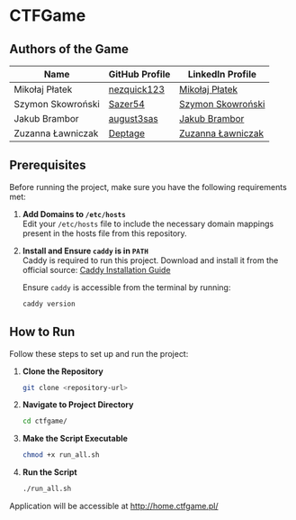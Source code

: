 # CTFGame

## Authors of the Game

| Name               | GitHub Profile                          | LinkedIn Profile                                                                 |
|--------------------|-----------------------------------------|----------------------------------------------------------------------------------|
| Mikołaj Płatek     | [nezquick123](https://github.com/nezquick123) | [Mikołaj Płatek](https://www.linkedin.com/in/miko%C5%82aj-p%C5%82atek-34663523b/) |
| Szymon Skowroński  | [Sazer54](https://github.com/Sazer54)         | [Szymon Skowroński](https://www.linkedin.com/in/szymon-skowro%C5%84ski-704baa26a/)|
| Jakub Brambor      | [august3sas](https://github.com/august3sas)   | [Jakub Brambor](https://www.linkedin.com/in/jakub-brambor-66a7b8295/)            |
| Zuzanna Ławniczak  | [Deptage](https://github.com/Deptage)         | [Zuzanna Ławniczak](https://www.linkedin.com/in/zuzanna-lawniczak/)               |


## Prerequisites

Before running the project, make sure you have the following requirements met:

1. **Add Domains to `/etc/hosts`**  
   Edit your `/etc/hosts` file to include the necessary domain mappings present in the hosts file from this repository.
    

2. **Install and Ensure `caddy` is in `PATH`**  
   Caddy is required to run this project. Download and install it from the official source:
   [Caddy Installation Guide](https://caddyserver.com/docs/install)

   Ensure `caddy` is accessible from the terminal by running:
   ```sh
   caddy version
   ```

## How to Run

Follow these steps to set up and run the project:

1. **Clone the Repository**  
   ```sh
   git clone <repository-url>
   ```

2. **Navigate to Project Directory**  
   ```sh
   cd ctfgame/
   ```

3. **Make the Script Executable**  
   ```sh
   chmod +x run_all.sh
   ```

4. **Run the Script**  
   ```sh
   ./run_all.sh
   ```
Application will be accessible at http://home.ctfgame.pl/

